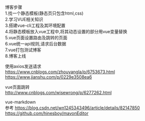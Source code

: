 博客步骤  
1.找一个静态模板(静态页只包含html,css)  
2.学习VUE相关知识  
3.搭建vue-cli工程及其环境配置  
4.将静态模板放入vue工程中,将其动态设置的部分用vue变量替换  
5.vue页面设置路由及跳转的页面  
6.vue统一api规则,请求后台数据  
7.vue打包测试博客  
8.博客上线  


使用axios发送请求  
https://www.cnblogs.com/zhouyangla/p/6753673.html  
https://www.jianshu.com/p/0229e3508ea6  

vue页面跳转  
http://www.cnblogs.com/wisewrong/p/6277262.html  

vue-markdown  
参考 https://blog.csdn.net/wn1245343496/article/details/82147850
https://github.com/hinesboy/mavonEditor
